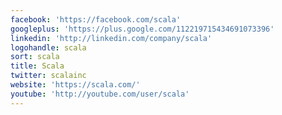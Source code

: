 ```yaml
---
facebook: 'https://facebook.com/scala'
googleplus: 'https://plus.google.com/112219715434691073396'
linkedin: 'http://linkedin.com/company/scala'
logohandle: scala
sort: scala
title: Scala
twitter: scalainc
website: 'https://scala.com/'
youtube: 'http://youtube.com/user/scala'
---
```

